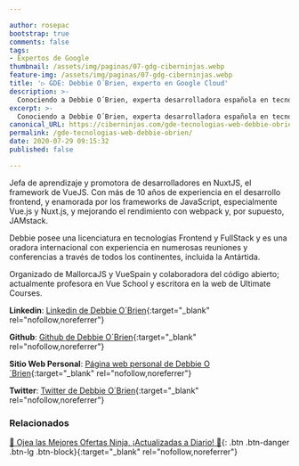 ```yaml
---

author: rosepac
bootstrap: true
comments: false
tags:
- Expertos de Google
thumbnail: /assets/img/paginas/07-gdg-ciberninjas.webp
feature-img: /assets/img/paginas/07-gdg-ciberninjas.webp
title: '▷ GDE: Debbie O´Brien, experto en Google Cloud'
description: >-
  Conociendo a Debbie O´Brien, experta desarrolladora española en tecnologías web incluida en el programa de Expertos de Desarrolladores de Google 2020.
excerpt: >-
  Conociendo a Debbie O´Brien, experta desarrolladora española en tecnologías web incluida en el programa de Expertos de Desarrolladores de Google 2020.
canonical_URL: https://ciberninjas.com/gde-tecnologias-web-debbie-obrien/
permalink: /gde-tecnologias-web-debbie-obrien/
date: 2020-07-29 09:15:32
published: false

---
```


Jefa de aprendizaje y promotora de desarrolladores en NuxtJS, el framework de VueJS. Con más de 10 años de experiencia en el desarrollo frontend, y enamorada por los frameworks de JavaScript, especialmente Vue.js y Nuxt.js, y mejorando el rendimiento con webpack y, por supuesto, JAMstack.

Debbie posee una licenciatura en tecnologías Frontend y FullStack y es una oradora internacional con experiencia en numerosas reuniones y conferencias a través de todos los continentes, incluida la Antártida.

Organizado de MallorcaJS y VueSpain y colaboradora del código abierto; actualmente profesora en Vue School y escritora en la web de Ultimate Courses.

**Linkedin**: [Linkedin de Debbie O´Brien](https://www.linkedin.com/in/debbie-o-brien-1a199975/){:target="_blank" rel="nofollow,noreferrer"}

**Github**: [Github de Debbie O´Brien](https://www.github.com/debs-obrien){:target="_blank" rel="nofollow,noreferrer"}

**Sitio Web Personal**: [Página web personal de Debbie O´Brien](https://debbie.codes/){:target="_blank" rel="nofollow,noreferrer"}

**Twitter**: [Twitter de Debbie O´Brien](https://www.twitter.com/debs_obrien){:target="_blank" rel="nofollow,noreferrer"}
<!-- https://developers.google.com/community/experts/directory/profile/profile-carlos_sanchez -->

### **Relacionados** <!-- omit in toc -->

[🎁 Ojea las Mejores Ofertas Ninja, ¡Actualizadas a Diario! 🛒](https://www.amazon.es/shop/cibercursos "Los Mejores Chollos de Amazon, Ofertas Flash, Black Monday y Amazon Prime Day"){: .btn .btn-danger .btn-lg .btn-block}{:target="_blank" rel="nofollow,noreferrer"}